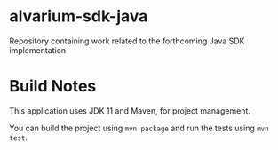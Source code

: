 # alvarium-sdk-java
Repository containing work related to the forthcoming Java SDK implementation

# Build Notes

This application uses JDK 11 and Maven, for project management.

You can build the project using `mvn package` and run the tests using `mvn test`. 